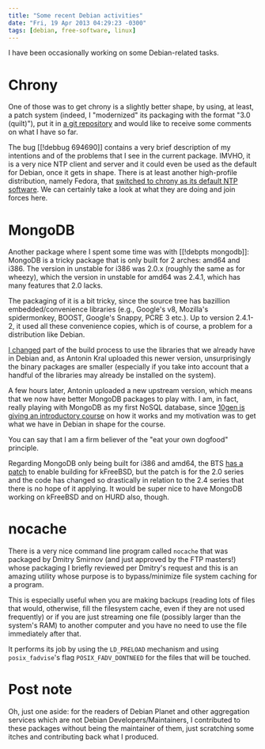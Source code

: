 ```yaml
---
title: "Some recent Debian activities"
date: "Fri, 19 Apr 2013 04:29:23 -0300"
tags: [debian, free-software, linux]
---
```


I have been occasionally working on some Debian-related tasks.

# Chrony

One of those was to get chrony is a slightly better shape, by using, at
least, a patch system (indeed, I "modernized" its packaging with the format
"3.0 (quilt)"), put it in [a git repository][0] and would like to receive some
comments on what I have so far.

The bug [[!debbug 694690]] contains a very brief description of my
intentions and of the problems that I see in the current package. IMVHO, it
is a very nice NTP client and server and it could even be used as the
default for Debian, once it gets in shape.  There is at least another
high-profile distribution, namely Fedora, that
[switched to chrony as its default NTP software][1]. We can certainly take a
look at what they are doing and join forces here.

# MongoDB

Another package where I spent some time was with [[!debpts mongodb]]:
MongoDB is a tricky package that is only built for 2 arches: amd64 and
i386.  The version in unstable for i386 was 2.0.x (roughly the same as for
wheezy), which the version in unstable for amd64 was 2.4.1, which has many
features that 2.0 lacks.

The packaging of it is a bit tricky, since the source tree has bazillion
embedded/convenience libraries (e.g., Google's v8, Mozilla's spidermonkey,
BOOST, Google's Snappy, PCRE 3 etc.). Up to version 2.4.1-2, it used all
these convenience copies, which is of course, a problem for a distribution
like Debian.

[I changed][2] part of the build process to use the libraries that we
already have in Debian and, as Antonin Kral uploaded this newer version,
unsurprisingly the binary packages are smaller (especially if you take into
account that a handful of the libraries may already be installed on the
system).

A few hours later, Antonin uploaded a new upstream version, which means that
we now have better MongoDB packages to play with.  I am, in fact, really
playing with MongoDB as my first NoSQL database, since
[10gen is giving an introductory course][3] on how it works and my
motivation was to get what we have in Debian in shape for the course.

You can say that I am a firm believer of the "eat your own dogfood"
principle.

Regarding MongoDB only being built for i386 and amd64, the BTS
[has a patch][4] to enable building for kFreeBSD, but the patch is for the
2.0 series and the code has changed so drastically in relation to the 2.4
series that there is no hope of it applying.  It would be super nice to have
MongoDB working on kFreeBSD and on HURD also, though.

# nocache

There is a very nice command line program called `nocache` that was packaged
by Dmitry Smirnov (and just approved by the FTP masters!) whose packaging I
briefly reviewed per Dmitry's request and this is an amazing utility whose
purpose is to bypass/minimize file system caching for a program.

This is especially useful when you are making backups (reading lots of files
that would, otherwise, fill the filesystem cache, even if they are not used
frequently) or if you are just streaming one file (possibly larger than the
system's RAM) to another computer and you have no need to use the file
immediately after that.

It performs its job by using the `LD_PRELOAD` mechanism and using
`posix_fadvise`'s flag `POSIX_FADV_DONTNEED` for the files that will be
touched.

# Post note

Oh, just one aside: for the readers of Debian Planet and other aggregation
services which are not Debian Developers/Maintainers, I contributed to these
packages without being the maintainer of them, just scratching some itches
and contributing back what I produced.


[0]: http://anonscm.debian.org/gitweb/?p=users/rbrito-guest/chrony.git
[1]: http://fedoraproject.org/wiki/Features/ChronyDefaultNTP
[2]: http://packages.qa.debian.org/m/mongodb/news/20130417T171917Z.html
[3]: https://education.10gen.com/courses/10gen/M101/2012_Fall/about
[4]: http://bugs.debian.org/703061

